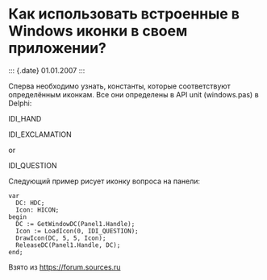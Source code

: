 Как использовать встроенные в Windows иконки в своем приложении?
================================================================

::: {.date}
01.01.2007
:::

Сперва необходимо узнать, константы, которые соответствуют определённым
иконкам. Все они определены в API unit (windows.pas) в Delphi:

IDI\_HAND

IDI\_EXCLAMATION

or

IDI\_QUESTION

Следующий пример рисует иконку вопроса на панели:

    var
      DC: HDC;
      Icon: HICON;
    begin
      DC := GetWindowDC(Panel1.Handle);
      Icon := LoadIcon(0, IDI_QUESTION);
      DrawIcon(DC, 5, 5, Icon);
      ReleaseDC(Panel1.Handle, DC);
    end;

Взято из <https://forum.sources.ru>
